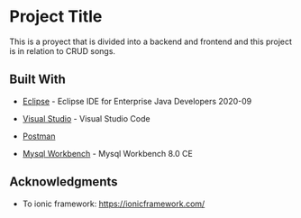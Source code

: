 # Project Title

This is a proyect that is divided into a backend and frontend and this project is in relation to CRUD songs. 

## Built With

* [Eclipse](https://www.eclipse.org/) - Eclipse IDE for Enterprise Java Developers 2020-09

* [Visual Studio](https://code.visualstudio.com/) - Visual Studio Code

* [Postman](https://www.postman.com/)

* [Mysql Workbench](https://www.mysql.com/products/workbench/) - Mysql Workbench 8.0 CE

## Acknowledgments

* To ionic framework: https://ionicframework.com/
